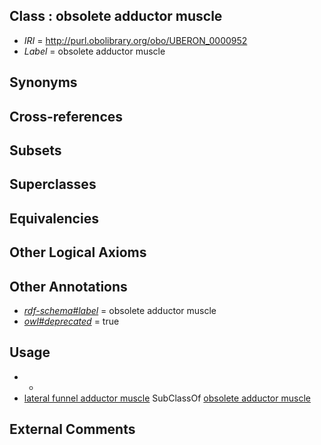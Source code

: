 
## Class : obsolete adductor muscle

 * *IRI* = http://purl.obolibrary.org/obo/UBERON_0000952
 * *Label* = obsolete adductor muscle

## Synonyms


## Cross-references


## Subsets


## Superclasses


## Equivalencies


## Other Logical Axioms


## Other Annotations

 * *[rdf-schema#label](../../el/rdf-schema#label.md)* = obsolete adductor muscle
 * *[owl#deprecated](../../ed/owl#deprecated.md)* = true

## Usage

 * -
 * [lateral funnel adductor muscle](../../CEPH/47/CEPH_0000147.md) SubClassOf [obsolete adductor muscle](../../UBERON/52/UBERON_0000952.md)

## External Comments

